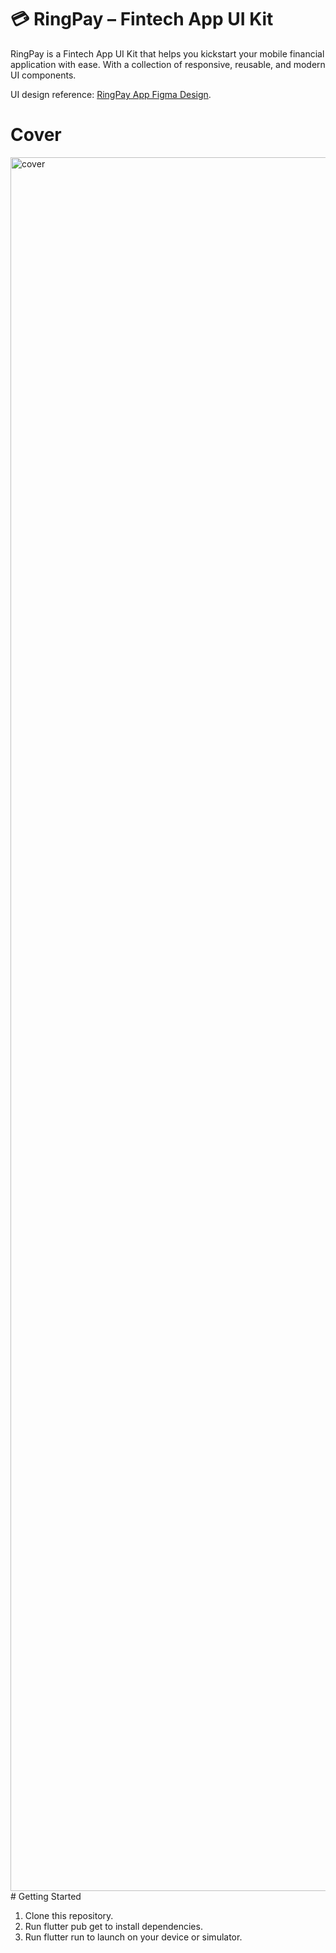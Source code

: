 # 💳 RingPay – Fintech App UI Kit

RingPay is a Fintech App UI Kit that helps you kickstart your mobile financial application with ease. With a collection of responsive, reusable, and modern UI components.

UI design reference: [RingPay App Figma Design](https://www.figma.com/community/file/1352353981960707574).
<br>
# Cover
<img width="2774" alt="cover" src="https://github.com/user-attachments/assets/e0cf0759-3f18-487c-93e0-bd6c2f6e3017" />
<br>
# Getting Started

1. Clone this repository.
2. Run flutter pub get to install dependencies.
3. Run flutter run to launch on your device or simulator.
